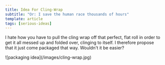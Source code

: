 ```yaml
---
title: Idea For Cling-Wrap
subtitle: "Or: I save the human race thousands of hours"
template: article
tags: [serious-ideas]
---
```


I hate how you have to pull the cling wrap off that perfect, flat roll in order to get it all messed up and folded over, clinging to itself.  I therefore propose that it just come packaged that way.  Wouldn't it be easier?

<div class="full">
  ![packaging idea](/images/cling-wrap.jpg)
</div>
